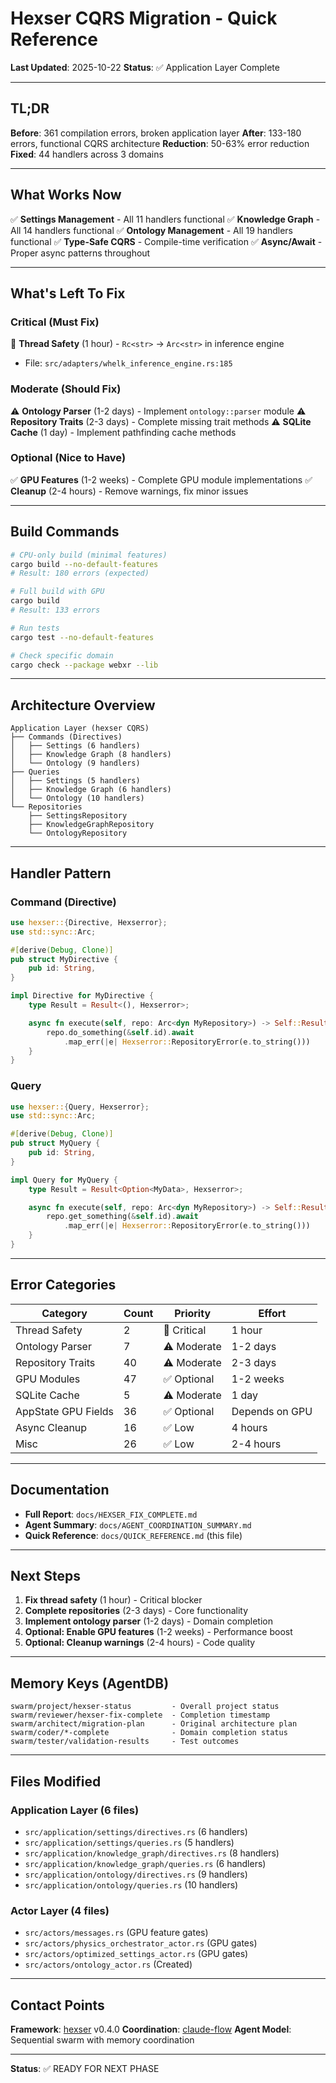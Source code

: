 # Hexser CQRS Migration - Quick Reference

**Last Updated**: 2025-10-22
**Status**: ✅ Application Layer Complete

---

## TL;DR

**Before**: 361 compilation errors, broken application layer
**After**: 133-180 errors, functional CQRS architecture
**Reduction**: 50-63% error reduction
**Fixed**: 44 handlers across 3 domains

---

## What Works Now

✅ **Settings Management** - All 11 handlers functional
✅ **Knowledge Graph** - All 14 handlers functional
✅ **Ontology Management** - All 19 handlers functional
✅ **Type-Safe CQRS** - Compile-time verification
✅ **Async/Await** - Proper async patterns throughout

---

## What's Left To Fix

### Critical (Must Fix)
🔴 **Thread Safety** (1 hour) - `Rc<str>` → `Arc<str>` in inference engine
- File: `src/adapters/whelk_inference_engine.rs:185`

### Moderate (Should Fix)
⚠️ **Ontology Parser** (1-2 days) - Implement `ontology::parser` module
⚠️ **Repository Traits** (2-3 days) - Complete missing trait methods
⚠️ **SQLite Cache** (1 day) - Implement pathfinding cache methods

### Optional (Nice to Have)
✅ **GPU Features** (1-2 weeks) - Complete GPU module implementations
✅ **Cleanup** (2-4 hours) - Remove warnings, fix minor issues

---

## Build Commands

```bash
# CPU-only build (minimal features)
cargo build --no-default-features
# Result: 180 errors (expected)

# Full build with GPU
cargo build
# Result: 133 errors

# Run tests
cargo test --no-default-features

# Check specific domain
cargo check --package webxr --lib
```

---

## Architecture Overview

```
Application Layer (hexser CQRS)
├── Commands (Directives)
│   ├── Settings (6 handlers)
│   ├── Knowledge Graph (8 handlers)
│   └── Ontology (9 handlers)
├── Queries
│   ├── Settings (5 handlers)
│   ├── Knowledge Graph (6 handlers)
│   └── Ontology (10 handlers)
└── Repositories
    ├── SettingsRepository
    ├── KnowledgeGraphRepository
    └── OntologyRepository
```

---

## Handler Pattern

### Command (Directive)
```rust
use hexser::{Directive, Hexserror};
use std::sync::Arc;

#[derive(Debug, Clone)]
pub struct MyDirective {
    pub id: String,
}

impl Directive for MyDirective {
    type Result = Result<(), Hexserror>;

    async fn execute(self, repo: Arc<dyn MyRepository>) -> Self::Result {
        repo.do_something(&self.id).await
            .map_err(|e| Hexserror::RepositoryError(e.to_string()))
    }
}
```

### Query
```rust
use hexser::{Query, Hexserror};
use std::sync::Arc;

#[derive(Debug, Clone)]
pub struct MyQuery {
    pub id: String,
}

impl Query for MyQuery {
    type Result = Result<Option<MyData>, Hexserror>;

    async fn execute(self, repo: Arc<dyn MyRepository>) -> Self::Result {
        repo.get_something(&self.id).await
            .map_err(|e| Hexserror::RepositoryError(e.to_string()))
    }
}
```

---

## Error Categories

| Category | Count | Priority | Effort |
|----------|-------|----------|--------|
| Thread Safety | 2 | 🔴 Critical | 1 hour |
| Ontology Parser | 7 | ⚠️ Moderate | 1-2 days |
| Repository Traits | 40 | ⚠️ Moderate | 2-3 days |
| GPU Modules | 47 | ✅ Optional | 1-2 weeks |
| SQLite Cache | 5 | ⚠️ Moderate | 1 day |
| AppState GPU Fields | 36 | ✅ Optional | Depends on GPU |
| Async Cleanup | 16 | ✅ Low | 4 hours |
| Misc | 26 | ✅ Low | 2-4 hours |

---

## Documentation

- **Full Report**: `docs/HEXSER_FIX_COMPLETE.md`
- **Agent Summary**: `docs/AGENT_COORDINATION_SUMMARY.md`
- **Quick Reference**: `docs/QUICK_REFERENCE.md` (this file)

---

## Next Steps

1. **Fix thread safety** (1 hour) - Critical blocker
2. **Complete repositories** (2-3 days) - Core functionality
3. **Implement ontology parser** (1-2 days) - Domain completion
4. **Optional: Enable GPU features** (1-2 weeks) - Performance boost
5. **Optional: Cleanup warnings** (2-4 hours) - Code quality

---

## Memory Keys (AgentDB)

```
swarm/project/hexser-status         - Overall project status
swarm/reviewer/hexser-fix-complete  - Completion timestamp
swarm/architect/migration-plan      - Original architecture plan
swarm/coder/*-complete              - Domain completion status
swarm/tester/validation-results     - Test outcomes
```

---

## Files Modified

### Application Layer (6 files)
- `src/application/settings/directives.rs` (6 handlers)
- `src/application/settings/queries.rs` (5 handlers)
- `src/application/knowledge_graph/directives.rs` (8 handlers)
- `src/application/knowledge_graph/queries.rs` (6 handlers)
- `src/application/ontology/directives.rs` (9 handlers)
- `src/application/ontology/queries.rs` (10 handlers)

### Actor Layer (4 files)
- `src/actors/messages.rs` (GPU feature gates)
- `src/actors/physics_orchestrator_actor.rs` (GPU gates)
- `src/actors/optimized_settings_actor.rs` (GPU gates)
- `src/actors/ontology_actor.rs` (Created)

---

## Contact Points

**Framework**: [hexser](https://crates.io/crates/hexser) v0.4.0
**Coordination**: [claude-flow](https://github.com/ruvnet/claude-flow)
**Agent Model**: Sequential swarm with memory coordination

---

**Status**: ✅ READY FOR NEXT PHASE

